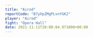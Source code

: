 ```yaml
---
title: "Airod"
reportCode: "B7yXpZMgPLvnYGK2"
player: "Airod"
fight: "Opera Hall"
date: 2021-11-11T20:08:04.971000+00:00
---
```

